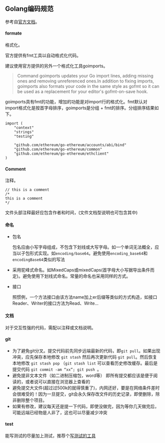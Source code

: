 ## Golang编码规范

参考自[官方文档](https://golang.org/doc/effective_go.html)。



#### formate

格式化。

官方提供有fmt工具以自动格式化代码。

建议使用官方提供的另外一个格式化工具goimports。

> Command goimports updates your Go import lines, adding missing ones and removing unreferenced ones.In addition to fixing imports, goimports also formats your code in the same style as gofmt so it can be used as a replacement for your editor's gofmt-on-save hook.

goimports具有fmt的功能，增加的功能是对import行的格式化。fmt默认对import格式化是按首字母排序，goimports是分组 + fmt的排序。分组排序结果如下。

```
import (
	"context"
	"strings"
	"testing"

	"github.com/ethereum/go-ethereum/accounts/abi/bind"
	"github.com/ethereum/go-ethereum/common"
	"github.com/ethereum/go-ethereum/ethclient"
)
```



#### Comment

注释。

```
// this is a comment
/*
this is a comment
*/
```

文件头部注释最好应包含作者和时间，(文件文档型说明也可包含其中)



#### 命名

+ 包名

  包名应由小写字母组成，不包含下划线或大写字母。如一个单词无法概全，应当以子包形式实现。如`encoding/base64`。避免使用`encoding_base64`和`encodingBase64`类似的写法

+ 采用驼峰式命名。如MixedCaps或mixedCaps(首字母大小写据导出条件而定)。避免使用下划线式命名。常量的命名也采用同样的方式。

+ 接口

  照惯例，一个方法接口由该方法name加上er后缀等类似的方式构造，如接口Reader、Writer的接口方法为Read、Write...



#### 文档

对于交互性强的代码，需配以注释或文档说明。



#### git

+ 为了避免git分叉。提交代码前先同步远端最新的代码，即`git pull`。如果出现冲突，应先保存本地修改 `git stash` 然后再次更新代码 `git pull`。然后恢复本地修改 `git stash pop` （`git stash list` 可以查看历史修改缓存。最后是提交代码 `git commit -am “xx”; git push `。
+ 避免提非文本文件（如二进制压缩包，word等） 即所有提交都应该是便于阅读的，或者说可以直接在浏览器上查看的
+ 避免提交大文件(超过过500k的就得慎重了)，内网还好，要是在网络条件差时会很难受的！因为一旦提交，git会永久保存改文件的历史记录，即使删除，除非删除整个项目。
+ 如果有修改，建议每天还是提一下代码，即使没做完，因为等你几天做完后，可能远端已经物是人非了，这也可以尽量减少冲突



#### test

能写测试的尽量加上测试，推荐个[写测试的工具](https://github.com/cweill/gotests)



#### 